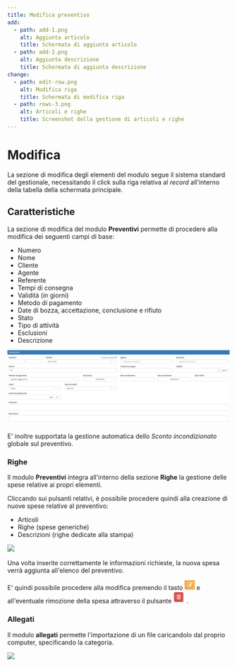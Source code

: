 ```yaml
---
title: Modifica preventivo
add:
  - path: add-1.png
    alt: Aggiunta articolo
    title: Schermata di aggiunta articolo
  - path: add-2.png
    alt: Aggiunta descrizione
    title: Schermata di aggiunta descrizione
change:
  - path: edit-row.png
    alt: Modifica riga
    title: Schermata di modifica riga
  - path: rows-3.png
    alt: Articoli e righe
    title: Screenshot della gestione di articoli e righe
---
```


# Modifica

La sezione di modifica degli elementi del modulo segue il sistema standard del gestionale, necessitando il click sulla riga relativa al _record_ all'interno della tabella della schermata principale.

## Caratteristiche

La sezione di modifica del modulo **Preventivi** permette di procedere alla modifica dei seguenti campi di base:

* Numero
* Nome
* Cliente
* Agente
* Referente
* Tempi di consegna
* Validità \(in giorni\)
* Metodo di pagamento
* Date di bozza, accettazione, conclusione e rifiuto
* Stato
* Tipo di attività
* Esclusioni
* Descrizione

![Screenshot modifica preventivi](../../../.gitbook/assets/intestazione.PNG)

E' inoltre supportata la gestione automatica dello _Sconto incondizionato_ globale sul preventivo.

### Righe

Il modulo **Preventivi** integra all'interno della sezione **Righe** la gestione delle spese relative ai propri elementi.

Cliccando sui pulsanti relativi, è possibile procedere quindi alla creazione di nuove spese relative al preventivo:

* Articoli
* Righe \(spese generiche\)
* Descrizioni \(righe dedicate alla stampa\)

![](../../../.gitbook/assets/righe-1.PNG)

Una volta inserite correttamente le informazioni richieste, la nuova spesa verrà aggiunta all'elenco del preventivo.

E' quindi possibile procedere alla modifica premendo il tasto ![](../../../.gitbook/assets/modificagiallo.png) e all'eventuale rimozione della spesa attraverso il pulsante ![](../../../.gitbook/assets/rosso.png) .

### Allegati

Il modulo **allegati** permette l'importazione di un file caricandolo dal proprio computer, specificando la categoria.

![](../../../.gitbook/assets/allegati-3.PNG)

